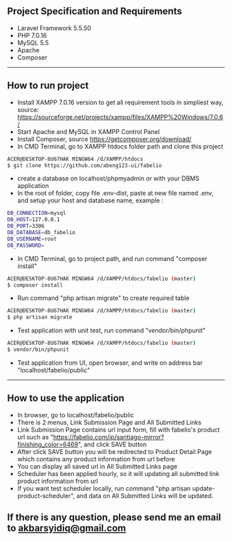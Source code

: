 Project Specification and Requirements
----
- Laravel Framework 5.5.50
- PHP 7.0.16
- MySQL 5.5
- Apache
- Composer
---------------
How to run project
----
- Install XAMPP 7.0.16 version to get all requirement tools in simpliest way, source: https://sourceforge.net/projects/xampp/files/XAMPP%20Windows/7.0.6/
- Start Apache and MySQL in XAMPP Control Panel
- Install Composer, source https://getcomposer.org/download/
- In CMD Terminal, go to XAMPP htdocs folder path and clone this project
```bash
ACER@DESKTOP-8U67HAK MINGW64 /d/XAMPP/htdocs
$ git clone https://github.com/abeng123-ui/fabelio
```
- create a database on localhost/phpmyadmin or with your DBMS application
- In the root of folder, copy file .env-dist, paste at new file named .env, and setup your host and database name, example :
```bash
DB_CONNECTION=mysql
DB_HOST=127.0.0.1
DB_PORT=3306
DB_DATABASE=db_fabelio
DB_USERNAME=root
DB_PASSWORD=
```
- In CMD Terminal, go to project path, and run command "composer install"
```bash
ACER@DESKTOP-8U67HAK MINGW64 /d/XAMPP/htdocs/fabelio (master)
$ composer install
```
- Run command "php artisan migrate" to create required table
```bash
ACER@DESKTOP-8U67HAK MINGW64 /d/XAMPP/htdocs/fabelio (master)
$ php artisan migrate
```
- Test application with unit test, run command "vendor/bin/phpunit"
```bash
ACER@DESKTOP-8U67HAK MINGW64 /d/XAMPP/htdocs/fabelio (master)
$ vendor/bin/phpunit
```
- Test application from UI, open browser, and write on address bar "localhost/fabelio/public"
---------------
How to use the application
----
- In browser, go to localhost/fabelio/public
- There is 2 menus, Link Submission Page and All Submitted Links
- Link Submission Page contains url input form, fill with fabelio's product url such as "https://fabelio.com/ip/santiago-mirror?finishing_color=6469", and click SAVE button
- After click SAVE button you will be redirected to Product Detail Page which contains any product information from url before
- You can display all saved url in All Submitted Links page
- Scheduler has been applied hourly, so it will updating all submitted link product information from url
- If you want test scheduler locally, run command "php artisan update-product-scheduler", and data on All Submitted Links will be updated.

## If there is any question, please send me an email to akbarsyidiq@gmail.com
